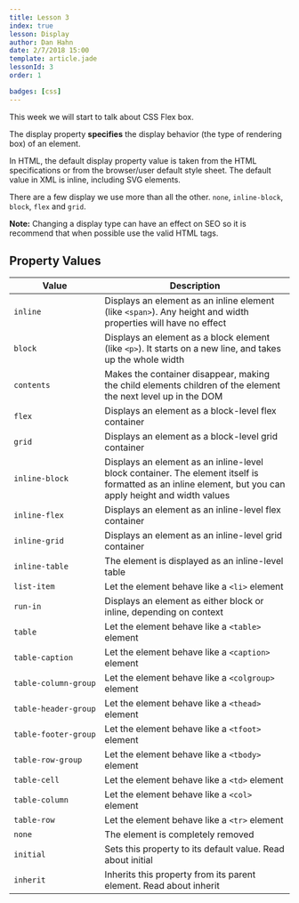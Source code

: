 ```yaml
---
title: Lesson 3
index: true
lesson: Display
author: Dan Hahn
date: 2/7/2018 15:00
template: article.jade
lessonId: 3
order: 1

badges: [css]
---
```


This week we will start to talk about CSS Flex box.

<span class="more"></span>

The display property **specifies** the display behavior (the type of rendering box) of an element.

In HTML, the default display property value is taken from the HTML specifications or from the browser/user default style sheet. The default value in XML is inline, including SVG elements.

There are a few display we use more than all the other.  `none`, `inline-block`, `block`, `flex` and `grid`.

**Note:** Changing a display type can have an effect on SEO so it is recommend that when possible use the valid HTML tags.

## Property Values
Value | Description
---|---
`inline` | Displays an element as an inline element (like `<span>`). Any height and width properties will have no effect
`block` | Displays an element as a block element (like `<p>`). It starts on a new line, and takes up the whole width
`contents` | Makes the container disappear, making the child elements children of the element the next level up in the DOM
`flex` | Displays an element as a block-level flex container
`grid` | Displays an element as a block-level grid container
`inline-block` | Displays an element as an inline-level block container. The element itself is formatted as an inline element, but you can apply height and width values
`inline-flex` | Displays an element as an inline-level flex container
`inline-grid` | Displays an element as an inline-level grid container
`inline-table` | The element is displayed as an inline-level table
`list-item` | Let the element behave like a `<li>` element
`run-in` | Displays an element as either block or inline, depending on context
`table` | Let the element behave like a `<table>` element
`table-caption` | Let the element behave like a `<caption>` element
`table-column-group` | Let the element behave like a `<colgroup>` element
`table-header-group` | Let the element behave like a `<thead>` element
`table-footer-group` | Let the element behave like a `<tfoot>` element
`table-row-group` | Let the element behave like a `<tbody>` element
`table-cell` | Let the element behave like a `<td>` element
`table-column` | Let the element behave like a `<col>` element
`table-row` | Let the element behave like a `<tr>` element
`none` | The element is completely removed
`initial` | Sets this property to its default value. Read about initial
`inherit` | Inherits this property from its parent element. Read about inherit

<style>
table tr td:first-child code {
  white-space: nowrap;
}
</style>